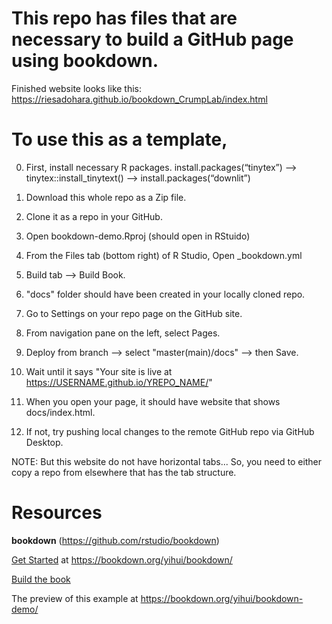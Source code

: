 # This repo has files that are necessary to build a GitHub page using bookdown.
Finished website looks like this: https://riesadohara.github.io/bookdown_CrumpLab/index.html

# To use this as a template, 
0. First, install necessary R packages.
install.packages(“tinytex”) 
--> 
tinytex::install_tinytext() 
--> 
install.packages(“downlit”)

1. Download this whole repo as a Zip file.
2. Clone it as a repo in your GitHub.
3. Open bookdown-demo.Rproj (should open in RStuido)
4. From the Files tab (bottom right) of R Studio, Open _bookdown.yml
5. Build tab --> Build Book.
6. "docs" folder should have been created in your locally cloned repo.
7. Go to Settings on your repo page on the GitHub site.
8. From navigation pane on the left, select Pages.
9. Deploy from branch --> select "master(main)/docs" --> then Save.
10. Wait until it says "Your site is live at https://USERNAME.github.io/YREPO_NAME/"
11. When you open your page, it should have website that shows docs/index.html.
12. If not, try pushing local changes to the remote GitHub repo via GitHub Desktop.

NOTE: But this website do not have horizontal tabs... So, you need to either copy a repo from elsewhere that has the tab structure.  

# Resources
**bookdown** (https://github.com/rstudio/bookdown)

[Get Started](https://bookdown.org/yihui/bookdown/get-started.html) at https://bookdown.org/yihui/bookdown/

[Build the book](https://bookdown.org/yihui/bookdown/build-the-book.html)

The preview of this example at https://bookdown.org/yihui/bookdown-demo/
